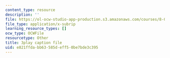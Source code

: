 ```yaml
---
content_type: resource
description: ''
file: https://ol-ocw-studio-app-production.s3.amazonaws.com/courses/8-01sc-classical-mechanics-fall-2016/e821ffdabb63585deff50be7bde3c395_Vg8t8_IOHDg.srt
file_type: application/x-subrip
learning_resource_types: []
ocw_type: OCWFile
resourcetype: Other
title: 3play caption file
uid: e821ffda-bb63-585d-eff5-0be7bde3c395
---
```

